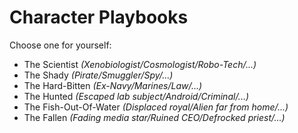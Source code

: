 # Character Playbooks
Choose one for yourself:
- The Scientist *(Xenobiologist/Cosmologist/Robo-Tech/...)*
- The Shady *(Pirate/Smuggler/Spy/...)*
- The Hard-Bitten *(Ex-Navy/Marines/Law/...)*
- The Hunted *(Escaped lab subject/Android/Criminal/...)*
- The Fish-Out-Of-Water *(Displaced royal/Alien far from home/...)*
- The Fallen *(Fading media star/Ruined CEO/Defrocked priest/...)*
